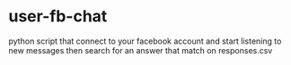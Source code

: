 # user-fb-chat


python script that connect to your facebook account and start listening to new messages then search for an answer that match on responses.csv



